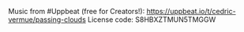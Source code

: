 Music from #Uppbeat (free for Creators!):
https://uppbeat.io/t/cedric-vermue/passing-clouds
License code: S8HBXZTMUN5TMGGW